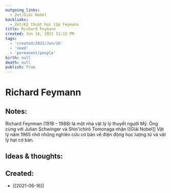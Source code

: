 ```yaml
---
outgoing_links:
  - Zet/Giải Nobel
backlinks:
  - Zet/Kỹ thuật học tập Feymann
title: Richard Feymann
created: Jun 16, 2021 11:15 PM
tags:
  - 'created/2021/Jun/16'
  - 'seed'
  - 'permanent/people'
birth: null
death: null
publish: True
---
```

# Richard Feymann

## Notes:

Richard Feynman (1918 – 1988) là một nhà vật lý lý thuyết người Mỹ. Ông cùng với Julian Schwinger và Shin'ichirō Tomonaga nhận [[Giải Nobel]] Vật lý năm 1965 nhờ những nghiên cứu cơ bản về điện động học lượng tử và vật lý hạt cơ bản.

## Ideas & thoughts:

## Created:
- [[2021-06-16]]

